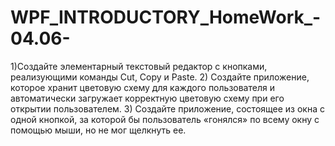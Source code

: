 # WPF_INTRODUCTORY_HomeWork_-04.06-
1)Создайте элементарный текстовый редактор с кнопками, реализующими команды Cut, Сору и Paste. 2) Создайте приложение, которое хранит цветовую схему для каждого пользователя и автоматически загружает корректную цветовую схему при его открытии пользователем.  3) Создайте приложение, состоящее из окна с одной кнопкой, за которой бы пользователь «гонялся» по всему окну с помощью мыши, но не мог щелкнуть ее.
